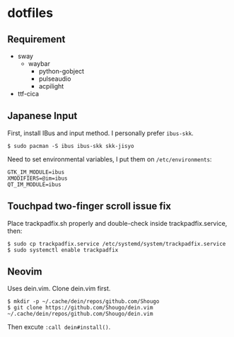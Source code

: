 # dotfiles

## Requirement

* sway
  * waybar
    * python-gobject
    * pulseaudio
    * acpilight
* ttf-cica

## Japanese Input

First, install IBus and input method. I personally prefer `ibus-skk`.

```
$ sudo pacman -S ibus ibus-skk skk-jisyo
```

Need to set environmental variables, I put them on `/etc/environments`: 

```
GTK_IM_MODULE=ibus
XMODIFIERS=@im=ibus
QT_IM_MODULE=ibus
```

## Touchpad two-finger scroll issue fix

Place trackpadfix.sh properly and double-check inside trackpadfix.service, then:

```
$ sudo cp trackpadfix.service /etc/systemd/system/trackpadfix.service
$ sudo systemctl enable trackpadfix
```

## Neovim

Uses dein.vim. Clone dein.vim first.

```
$ mkdir -p ~/.cache/dein/repos/github.com/Shougo
$ git clone https://github.com/Shougo/dein.vim ~/.cache/dein/repos/github.com/Shougo/dein.vim
```

Then excute `:call dein#install()`.

